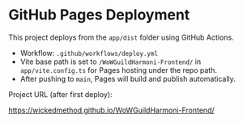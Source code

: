 # GitHub Pages Deployment

This project deploys from the `app/dist` folder using GitHub Actions.

- Workflow: `.github/workflows/deploy.yml`
- Vite base path is set to `/WoWGuildHarmoni-Frontend/` in `app/vite.config.ts` for Pages hosting under the repo path.
- After pushing to `main`, Pages will build and publish automatically.

Project URL (after first deploy):

https://wickedmethod.github.io/WoWGuildHarmoni-Frontend/
